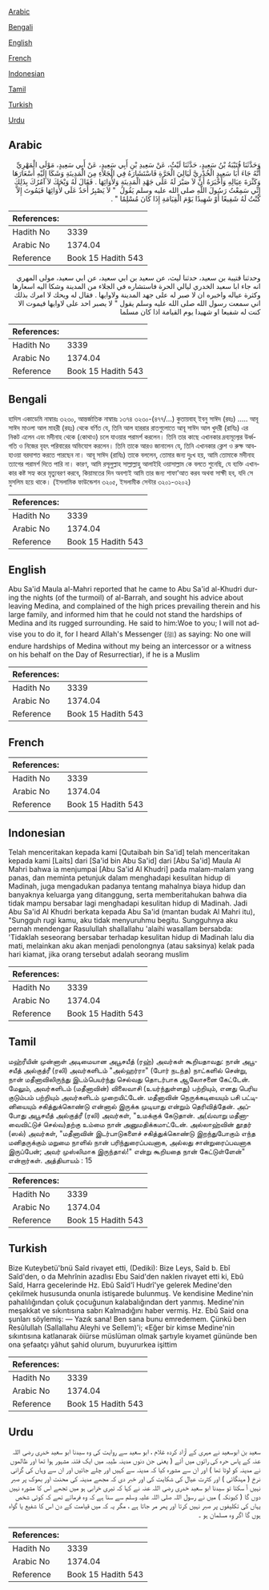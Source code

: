 [Arabic](#arabic)

[Bengali](#bengali)

[English](#english)

[French](#french)

[Indonesian](#indonesian)

[Tamil](#tamil)

[Turkish](#turkish)

[Urdu](#urdu)

## Arabic


<div dir="rtl" lang="ar" style={{fontSize:'larger',backgroundColor:'#f8f9fa',padding:20}}>
وَحَدَّثَنَا قُتَيْبَةُ بْنُ سَعِيدٍ، حَدَّثَنَا لَيْثٌ، عَنْ سَعِيدِ بْنِ أَبِي سَعِيدٍ، عَنْ أَبِي سَعِيدٍ، مَوْلَى الْمَهْرِيِّ أَنَّهُ جَاءَ أَبَا سَعِيدٍ الْخُدْرِيَّ لَيَالِيَ الْحَرَّةِ فَاسْتَشَارَهُ فِي الْجَلاَءِ مِنَ الْمَدِينَةِ وَشَكَا إِلَيْهِ أَسْعَارَهَا وَكَثْرَةَ عِيَالِهِ وَأَخْبَرَهُ أَنْ لاَ صَبْرَ لَهُ عَلَى جَهْدِ الْمَدِينَةِ وَلأْوَائِهَا ‏.‏ فَقَالَ لَهُ وَيْحَكَ لاَ آمُرُكَ بِذَلِكَ إِنِّي سَمِعْتُ رَسُولَ اللَّهِ صلى الله عليه وسلم يَقُولُ ‏ "‏ لاَ يَصْبِرُ أَحَدٌ عَلَى لأْوَائِهَا فَيَمُوتَ إِلاَّ كُنْتُ لَهُ شَفِيعًا أَوْ شَهِيدًا يَوْمَ الْقِيَامَةِ إِذَا كَانَ مُسْلِمًا ‏"‏ ‏.‏
</div>
<div style={{backgroundColor:'#f8f9fa',padding:20, marginBottom: 10}}><table> <thead> <tr> <th>References:</th> <th></th> </tr> </thead> <tbody><tr><td>Hadith No</td><td>3339</td></tr><tr><td>Arabic No</td><td>1374.04</td></tr><tr><td>Reference</td><td>Book 15 Hadith 543</td></tr></tbody></table></div>


<div dir="rtl" lang="ar" style={{fontSize:'larger',backgroundColor:'#f8f9fa',padding:20}}>
وحدثنا قتيبة بن سعيد، حدثنا ليث، عن سعيد بن ابي سعيد، عن ابي سعيد، مولى المهري انه جاء ابا سعيد الخدري ليالي الحرة فاستشاره في الجلاء من المدينة وشكا اليه اسعارها وكثرة عياله واخبره ان لا صبر له على جهد المدينة ولاوايها . فقال له ويحك لا امرك بذلك اني سمعت رسول الله صلى الله عليه وسلم يقول " لا يصبر احد على لاوايها فيموت الا كنت له شفيعا او شهيدا يوم القيامة اذا كان مسلما
</div>
<div style={{backgroundColor:'#f8f9fa',padding:20, marginBottom: 10}}><table> <thead> <tr> <th>References:</th> <th></th> </tr> </thead> <tbody><tr><td>Hadith No</td><td>3339</td></tr><tr><td>Arabic No</td><td>1374.04</td></tr><tr><td>Reference</td><td>Book 15 Hadith 543</td></tr></tbody></table></div>

## Bengali


<div dir="ltr" lang="bn" style={{fontSize:'larger',backgroundColor:'#f8f9fa',padding:20}}>
হাদিস একাডেমি নাম্বারঃ ৩২৩০, আন্তর্জাতিক নাম্বারঃ ১৩৭৪ ৩২৩০-(৪৭৭/...) কুতায়বাহ্ ইবনু সাঈদ (রহঃ) ..... আবূ সাঈদ মাওলা আল মাহরী (রহঃ) থেকে বর্ণিত যে, তিনি আল হাররার রাতগুলোতে আবূ সাঈদ আল খুদরী (রাযিঃ) এর নিকট এলেন এবং মদীনাহ থেকে (কোথাও) চলে যাওয়ার পরামর্শ করলেন। তিনি তার কাছে এখানকার দ্রব্যমূল্যের উর্ধ্বগতি ও নিজের বৃহৎ পরিবারের অভিযোগ করলেন। তিনি তাকে আরও জানালেন যে, তিনি এখানকার ক্লেশ ও রুক্ষ আবহাওয়া বরদাশত করতে পারছেন না। আবূ সাঈদ (রাযিঃ) তাকে বললেন, তোমার জন্য দুঃখ হয়, আমি তোমাকে মদীনাহ ত্যাগের পরামর্শ দিতে পারি না। কারণ, আমি রসূলুল্লাহ সাল্লাল্লাহু আলাইহি ওয়াসাল্লাম কে বলতে শুনেছি, যে ব্যক্তি এখানকার কষ্ট সহ্য করে মৃত্যুবরণ করবে, কিয়ামতের দিন অবশ্যই আমি তার জন্য শাফা’আত করব অথবা সাক্ষী হব, যদি সে মুসলিম হয়ে থাকে। (ইসলামিক ফাউন্ডেশন ৩২০৫, ইসলামীক সেন্টার ৩২০১-৩২০২)
</div>
<div style={{backgroundColor:'#f8f9fa',padding:20, marginBottom: 10}}><table> <thead> <tr> <th>References:</th> <th></th> </tr> </thead> <tbody><tr><td>Hadith No</td><td>3339</td></tr><tr><td>Arabic No</td><td>1374.04</td></tr><tr><td>Reference</td><td>Book 15 Hadith 543</td></tr></tbody></table></div>

## English


<div dir="ltr" lang="en" style={{fontSize:'larger',backgroundColor:'#f8f9fa',padding:20}}>
Abu Sa'id Maula al-Mahri reported that he came to Abu Sa'id al-Khudri during the nights (of the turmoil) of al-Barrah, and sought his advice about leaving Medina, and complained of the high prices prevailing therein and his large family, and informed him that he could not stand the hardships of Medina and its rugged surrounding. He said to him:Woe to you; I will not advise you to do it, for I heard Allah's Messenger (ﷺ) as saying: No one will endure hardships of Medina without my being an intercessor or a witness on his behalf on the Day of Resurrectiar), if he is a Muslim
</div>
<div style={{backgroundColor:'#f8f9fa',padding:20, marginBottom: 10}}><table> <thead> <tr> <th>References:</th> <th></th> </tr> </thead> <tbody><tr><td>Hadith No</td><td>3339</td></tr><tr><td>Arabic No</td><td>1374.04</td></tr><tr><td>Reference</td><td>Book 15 Hadith 543</td></tr></tbody></table></div>

## French


<div dir="ltr" lang="fr" style={{fontSize:'larger',backgroundColor:'#f8f9fa',padding:20}}>

</div>
<div style={{backgroundColor:'#f8f9fa',padding:20, marginBottom: 10}}><table> <thead> <tr> <th>References:</th> <th></th> </tr> </thead> <tbody><tr><td>Hadith No</td><td>3339</td></tr><tr><td>Arabic No</td><td>1374.04</td></tr><tr><td>Reference</td><td>Book 15 Hadith 543</td></tr></tbody></table></div>

## Indonesian


<div dir="ltr" lang="id" style={{fontSize:'larger',backgroundColor:'#f8f9fa',padding:20}}>
Telah menceritakan kepada kami [Qutaibah bin Sa'id] telah menceritakan kepada kami [Laits] dari [Sa'id bin Abu Sa'id] dari [Abu Sa'id] Maula Al Mahri bahwa ia menjumpai [Abu Sa'id Al Khudri] pada malam-malam yang panas, dan meminta petunjuk dalam menghadapi kesulitan hidup di Madinah, juga mengadukan padanya tentang mahalnya biaya hidup dan banyaknya keluarga yang ditanggung, serta memberitahukan bahwa dia tidak mampu bersabar lagi menghadapi kesulitan hidup di Madinah. Jadi Abu Sa'id Al Khudri berkata kepada Abu Sa'id (mantan budak Al Mahri itu), "Sungguh rugi kamu, aku tidak menyuruhmu begitu. Sungguhnya aku pernah mendengar Rasulullah shallallahu 'alaihi wasallam bersabda: 'Tidaklah seseorang bersabar terhadap kesulitan hidup di Madinah lalu dia mati, melainkan aku akan menjadi penolongnya (atau saksinya) kelak pada hari kiamat, jika orang tersebut adalah seorang muslim
</div>
<div style={{backgroundColor:'#f8f9fa',padding:20, marginBottom: 10}}><table> <thead> <tr> <th>References:</th> <th></th> </tr> </thead> <tbody><tr><td>Hadith No</td><td>3339</td></tr><tr><td>Arabic No</td><td>1374.04</td></tr><tr><td>Reference</td><td>Book 15 Hadith 543</td></tr></tbody></table></div>

## Tamil


<div dir="ltr" lang="ta" style={{fontSize:'larger',backgroundColor:'#f8f9fa',padding:20}}>
மஹ்ரீயின் முன்னாள் அடிமையான அபூசயீத் (ரஹ்) அவர்கள் கூறியதாவது: நான் அபூசயீத் அல்குத்ரீ (ரலி) அவர்களிடம் "அல்ஹர்ரா" (போர் நடந்த) நாட்களில் சென்று, நான் மதீனாவிலிருந்து இடம்பெயர்ந்து செல்வது தொடர்பாக ஆலோசனை கேட்டேன். மேலும், அவர்களிடம் (மதீனாவின்) விலைவாசி (உயர்ந்துள்ளது) பற்றியும், எனது பெரிய குடும்பம் பற்றியும் அவர்களிடம் முறையிட்டேன். மதீனாவின் நெருக்கடியையும் பசி பட்டினியையும் சகித்துக்கொண்டு என்னால் இருக்க முடியாது என்றும் தெரிவித்தேன். அப்போது அபூசயீத் அல்குத்ரீ (ரலி) அவர்கள், "உமக்குக் கேடுதான். அ(வ்வாறு மதீனாவைவிட்டுச் செல்வ)தற்கு உம்மை நான் அனுமதிக்கமாட்டேன். அல்லாஹ்வின் தூதர் (ஸல்) அவர்கள், "மதீனாவின் இடர்பாடுகளைச் சகித்துக்கொண்டு இறந்துபோகும் எந்த மனிதருக்கும் மறுமை நாளில் நான் பரிந்துரைப்பவனாக, அல்லது சான்றுரைப்பவனாக இருப்பேன்; அவர் முஸ்லிமாக இருந்தால்!" என்று கூறியதை நான் கேட்டுள்ளேன்" என்றார்கள். அத்தியாயம் : 15
</div>
<div style={{backgroundColor:'#f8f9fa',padding:20, marginBottom: 10}}><table> <thead> <tr> <th>References:</th> <th></th> </tr> </thead> <tbody><tr><td>Hadith No</td><td>3339</td></tr><tr><td>Arabic No</td><td>1374.04</td></tr><tr><td>Reference</td><td>Book 15 Hadith 543</td></tr></tbody></table></div>

## Turkish


<div dir="ltr" lang="tr" style={{fontSize:'larger',backgroundColor:'#f8f9fa',padding:20}}>
Bize Kuteybetü'bnü Saîd rivayet etti, (Dediki): Bize Leys, Saîd b. Ebî Saîd'den, o da Mehrînin azadlısı Ebu Said'den naklen rivayet etti ki, Ebû Saîd, Harra gecelerinde Hz. Ebû Saîd'î Hudrî'ye gelerek Medine'den çekilmek hususunda onunla istişarede bulunmuş. Ve kendisine Medine'nin pahalılığından çoluk çocuğunun kalabalığından dert yanmış. Medine'nin meşakkat ve sıkıntısına sabrı Kalmadığını haber vermiş. Hz. Ebû Said ona şunları söylemiş: — Yazık sana! Ben sana bunu emredemem. Çünkü ben Resûlullah (Sallallahu Aleyhi ve Sellem)'i; «Eğer bir kimse Medine'nin sıkıntısına katlanarak öiürse müslüman olmak şartıyle kıyamet gününde ben ona şefaatçı yâhut şahid olurum, buyururkea işittim
</div>
<div style={{backgroundColor:'#f8f9fa',padding:20, marginBottom: 10}}><table> <thead> <tr> <th>References:</th> <th></th> </tr> </thead> <tbody><tr><td>Hadith No</td><td>3339</td></tr><tr><td>Arabic No</td><td>1374.04</td></tr><tr><td>Reference</td><td>Book 15 Hadith 543</td></tr></tbody></table></div>

## Urdu


<div dir="rtl" lang="ur" style={{fontSize:'larger',backgroundColor:'#f8f9fa',padding:20}}>
سعید بن ابوسعید نے مہری کے آزاد کردہ غلام ، ابو سعید سے روایت کی وہ سیدنا ابو سعید خدری رضی اللہ عنہ کے پاس حرہ کی راتوں میں آئے ( یعنی جن دنوں مدینہ طیبہ میں ایک فتنہ مشہور ہوا تھا اور ظالموں نے مدینہ کو لوٹا تھا ) اور ان سے مشورہ کیا کہ مدینہ سے کہیں اور چلے جائیں اور ان سے وہاں کی گرانی نرخ ( مہنگائی ) اور کثرت عیال کی شکایت کی اور خبر دی کہ مجھے مدینہ کی محنت اور بھوک پر صبر نہیں آ سکتا تو سیدنا ابو سعید خدری رضی اللہ عنہ نے کہا کہ تیری خرابی ہو میں تجھے اس کا مشورہ نہیں دوں گا ( کیونکہ ) میں نے رسول اللہ صلی اللہ علیہ وسلم سے سنا ہے کہ وہ فرماتے تھے کہ کوئی شخص یہاں کی تکلیفوں پر صبر نہیں کرتا اور پھر مر جاتا ہے ، مگر یہ کہ میں قیامت کے دن اس کا شفیع یا گواہ ہوں گا اگر وہ مسلمان ہو ۔
</div>
<div style={{backgroundColor:'#f8f9fa',padding:20, marginBottom: 10}}><table> <thead> <tr> <th>References:</th> <th></th> </tr> </thead> <tbody><tr><td>Hadith No</td><td>3339</td></tr><tr><td>Arabic No</td><td>1374.04</td></tr><tr><td>Reference</td><td>Book 15 Hadith 543</td></tr></tbody></table></div>